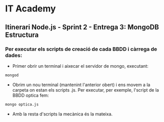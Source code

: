 # IT Academy
## Itinerari Node.js  - Sprint 2 - Entrega 3: MongoDB Estructura

### Per executar els scripts de creació de cada BBDD i càrrega de dades:
- Primer obrir un terminal i aixecar el servidor de mongo, executant:
```bash
mongod
```
- Obrim un nou terminal (mantenint l'anterior obert) i ens movem a la carpeta on estan els scripts .js. Per executar, per exemple, l'script de la BBDD optica fem:
```bash
mongo optica.js
```
- Amb la resta d'scripts la mecànica és la mateixa.